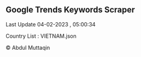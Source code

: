 

## Google Trends Keywords Scraper 
 
Last Update 04-02-2023 , 05:00:34

Country List :
VIETNAM.json



© Abdul Muttaqin 
